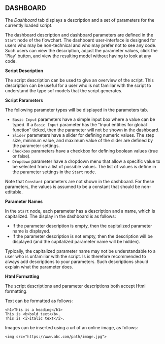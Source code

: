 ## DASHBOARD  
  
The _Dashboard_ tab displays a description and a set of parameters for the currently loaded script.

The dashboard description and dashboard parameters are defined in the `Start` node of the flowchart. The dashboard user-interface is designed for users who may be non-technical and who may prefer not to see any code. Such users can view the description, adjust the parameter values, click the 'Play' button, and view the resulting model without having to look at any code.

**Script Description**

The script description can be used to give an overview of the script. This description can be useful for a user who is not familiar with the script to understand the type sof models that the script generates.

**Script Parameters**

The following parameter types will be displayed in the parameters tab.
* `Basic Input` parameters have a simple input box where a value can be typed. If a `Basic Input` parameter has the "Input entities for global function" ticked, then the  parameter will not be shown in the dashboard. 
* `Slider` parameters have a slider for defining numeric values. The step size, minimum value, and maximum value of the slider are defined by the parameter settings.
* `Checkbox` parameters have a checkbox for defining boolean values (true or false).
* `Dropdown` parameter have a dropdown menu that allow a specific value to be selected from a list of possible values. The list of values is define in the parameter settings in the `Start` node.

Note that `Constant` parameters are not shown in the dashboard. For these parameters, the values is assumed to be a constant that should be non-editable. 

**Parameter Names**

In the `Start` node, each parameter has a description and a name, which is capitalized. The display in the dashboard is as follows:
* If the parameter description is empty, then the capitalized parameter name is displayed.
* If the parameter description is not empty, then the description will be displayed (and the capitalized parameter name will be hidden).

Typically, the capitalized parameter name may not be understandable to a user who is unfamiliar with the script. Is is therefore recommended to always add descriptions to your parameters. Such descriptions should explain what the parameter does.

**Html Formatting**

The script descriptions and parameter descriptions both accept Html formatting. 

Text can be formatted as follows:
```
<h1>This is a heading</h1>
This is <b>bold text</b>.
This is <i>italic text</i>.
```

Images can be inserted using a url of an online image, as follows:
```
<img src="https://www.abc.com/path/image.jpg">
```